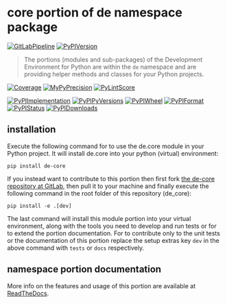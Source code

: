 # core portion of de namespace package

[![GitLabPipeline](https://img.shields.io/gitlab/pipeline/degroup/de_core/master?logo=python)](
    https://gitlab.com/degroup/de_core)
[![PyPIVersion](https://img.shields.io/pypi/v/de_core)](
    https://pypi.org/project/de-core/#history)

>The portions (modules and sub-packages) of the Development Environment for Python are within
the `de` namespace and are providing helper methods and classes for your Python projects.

[![Coverage](https://degroup.gitlab.io/de_core/coverage.svg)](
    https://degroup.gitlab.io/de_core/coverage/de_core_py.html)
[![MyPyPrecision](https://degroup.gitlab.io/de_core/mypy.svg)](
    https://degroup.gitlab.io/de_core/lineprecision.txt)
[![PyLintScore](https://degroup.gitlab.io/de_core/pylint.svg)](
    https://degroup.gitlab.io/de_core/pylint.log)

[![PyPIImplementation](https://img.shields.io/pypi/implementation/de_core)](
    https://pypi.org/project/de-core/)
[![PyPIPyVersions](https://img.shields.io/pypi/pyversions/de_core)](
    https://pypi.org/project/de-core/)
[![PyPIWheel](https://img.shields.io/pypi/wheel/de_core)](
    https://pypi.org/project/de-core/)
[![PyPIFormat](https://img.shields.io/pypi/format/de_core)](
    https://pypi.org/project/de-core/)
[![PyPIStatus](https://img.shields.io/pypi/status/de_core)](
    https://libraries.io/pypi/de-core)
[![PyPIDownloads](https://img.shields.io/pypi/dm/de_core)](
    https://pypi.org/project/de-core/#files)


## installation

Execute the following command for to use the de.core module in your
Python project. It will install de.core into your python (virtual) environment:
 
```shell script
pip install de-core
```

If you instead want to contribute to this portion then first fork
[the de-core repository at GitLab](https://gitlab.com/degroup/de_core "de.core code repository"),
then pull it to your machine and finally execute the following command in the root folder
of this repository (de_core):

```shell script
pip install -e .[dev]
```

The last command will install this module portion into your virtual environment, along with
the tools you need to develop and run tests or for to extend the portion documentation.
For to contribute only to the unit tests or the documentation of this portion replace
the setup extras key `dev` in the above command with `tests` or `docs` respectively.


## namespace portion documentation

More info on the features and usage of this portion are available at
[ReadTheDocs](https://de.readthedocs.io/en/latest/_autosummary/de.core.html#module-de.core
"de_core documentation").
